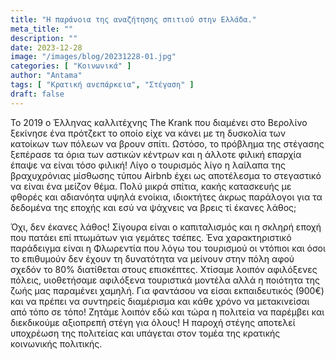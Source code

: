 ```yaml
---
title: "Η παράνοια της αναζήτησης σπιτιού στην Ελλάδα."
meta_title: ""
description: ""
date: 2023-12-28
image: "/images/blog/20231228-01.jpg"
categories: [ "Κοινωνικά" ]
author: "Antama"
tags: [ "Κρατική ανεπάρκεια", "Στέγαση" ]
draft: false
---
```


Το 2019 ο Έλληνας καλλιτέχνης Τhe Krank που διαμένει στο Βερολίνο ξεκίνησε ένα πρότζεκτ το οποίο είχε να κάνει με τη
δυσκολία των κατοίκων των πόλεων να βρουν σπίτι. Ωστόσο, το πρόβλημα της στέγασης ξεπέρασε τα όρια των αστικών κέντρων
και η άλλοτε φιλική επαρχία έπαψε να είναι τόσο φιλική! Λίγο ο τουρισμός λίγο η λαίλαπα της βραχυχρόνιας μίσθωσης τύπου
Airbnb έχει ως αποτέλεσμα το στεγαστικό να είναι ένα μείζον θέμα. Πολύ μικρά σπίτια, κακής κατασκευής με φθορές και
αδιανόητα υψηλά ενοίκια, ιδιοκτήτες άκρως παράλογοι για τα δεδομένα της εποχής και εσύ να ψάχνεις να βρεις τί έκανες λάθος;

Όχι, δεν έκανες λάθος! Σίγουρα είναι ο καπιταλισμός και η σκληρή εποχή που πατάει επί πτωμάτων για γεμάτες τσέπες. Ένα
χαρακτηριστικό παράδειγμα είναι η Φλωρεντία που λόγω του τουρισμού οι ντόπιοι και όσοι το επιθυμούν δεν έχουν τη
δυνατότητα να μείνουν στην πόλη αφού σχεδόν το 80% διατίθεται στους επισκέπτες. Χτίσαμε λοιπόν αφιλόξενες πόλεις,
υιοθετήσαμε αφιλόξενα τουριστικά μοντέλα αλλά η ποιότητα της ζωής μας παραμένει χαμηλή. Για φαντάσου να είσαι
εκπαιδευτικός (900€) και να πρέπει να συντηρείς διαμέρισμα και κάθε χρόνο να μετακινείσαι από τόπο σε τόπο! Ζητάμε
λοιπόν εδώ και τώρα η πολιτεία να παρέμβει και διεκδικούμε αξιοπρεπή στέγη για όλους! Η παροχή στέγης αποτελεί υποχρέωση
της πολιτείας και υπάγεται στον τομέα της κρατικής κοινωνικής πολιτικής.
